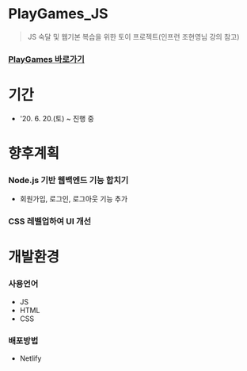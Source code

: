 # PlayGames_JS
> JS 숙달 및 웹기본 복습을 위한 토이 프로젝트(인프런 조현영님 강의 참고)
### [PlayGames 바로가기](https://playgames.netlify.app/)

# 기간
* '20. 6. 20.(토) ~ 진행 중

# 향후계획
### Node.js 기반 웹백엔드 기능 합치기
* 회원가입, 로그인, 로그아웃 기능 추가 
### CSS 레벨업하여 UI 개선

# 개발환경
### 사용언어
* JS
* HTML
* CSS
### 배포방법
* Netlify
